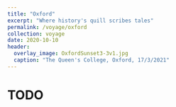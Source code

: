 ```yaml
---
title: "Oxford"
excerpt: "Where history's quill scribes tales"
permalink: /voyage/oxford
collection: voyage
date: 2020-10-10
header:
  overlay_image: OxfordSunset3-3v1.jpg
  caption: "The Queen's College, Oxford, 17/3/2021"
---
```


# TODO